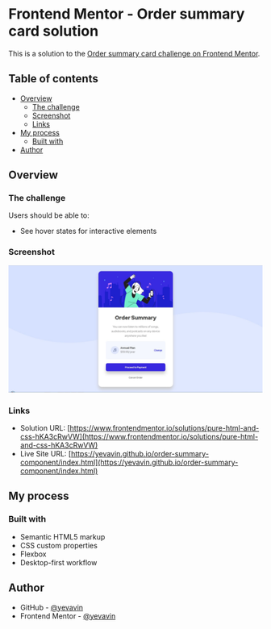 # Frontend Mentor - Order summary card solution

This is a solution to the [Order summary card challenge on Frontend Mentor](https://www.frontendmentor.io/challenges/order-summary-component-QlPmajDUj). 

## Table of contents

- [Overview](#overview)
  - [The challenge](#the-challenge)
  - [Screenshot](#screenshot)
  - [Links](#links)
- [My process](#my-process)
  - [Built with](#built-with)
- [Author](#author)

## Overview

### The challenge

Users should be able to:

- See hover states for interactive elements

### Screenshot

![](./screenshot.jpg)

### Links

- Solution URL: [https://www.frontendmentor.io/solutions/pure-html-and-css-hKA3cRwVW](https://www.frontendmentor.io/solutions/pure-html-and-css-hKA3cRwVW)
- Live Site URL: [https://yevavin.github.io/order-summary-component/index.html](https://yevavin.github.io/order-summary-component/index.html)

## My process

### Built with

- Semantic HTML5 markup
- CSS custom properties
- Flexbox
- Desktop-first workflow

## Author

- GitHub - [@yevavin](https://github.com/yevavin)
- Frontend Mentor - [@yevavin](https://www.frontendmentor.io/profile/yevavin)
